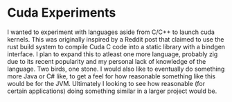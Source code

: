 # Cuda Experiments
I wanted to experiment with languages aside from C/C++ to launch cuda kernels.
This was originally inspired by a Reddit post that claimed to use the rust build
system to compile Cuda C code into a static library with a bindgen interface.
I plan to expand this to atleast one more language, probably zig due to its
recent popularity and my personal lack of knowledge of the language. Two birds,
one stone. I would also like to eventually do something more Java or C# like, to
get a feel for how reasonable something like this would be for the JVM.
Ultimately I looking to see how reasonable (for certain applications) doing
something similar in a larger project would be.


